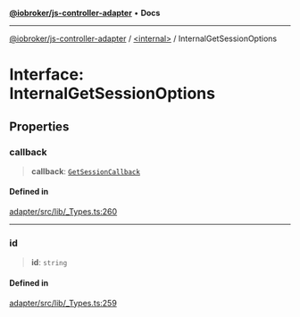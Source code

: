 [**@iobroker/js-controller-adapter**](../../README.md) • **Docs**

***

[@iobroker/js-controller-adapter](../../globals.md) / [\<internal\>](../README.md) / InternalGetSessionOptions

# Interface: InternalGetSessionOptions

## Properties

### callback

> **callback**: [`GetSessionCallback`](../type-aliases/GetSessionCallback.md)

#### Defined in

[adapter/src/lib/\_Types.ts:260](https://github.com/ioBroker/ioBroker.js-controller/blob/99469b9944509b9c64b9a28da6d8dabf17a8ea74/packages/adapter/src/lib/_Types.ts#L260)

***

### id

> **id**: `string`

#### Defined in

[adapter/src/lib/\_Types.ts:259](https://github.com/ioBroker/ioBroker.js-controller/blob/99469b9944509b9c64b9a28da6d8dabf17a8ea74/packages/adapter/src/lib/_Types.ts#L259)
